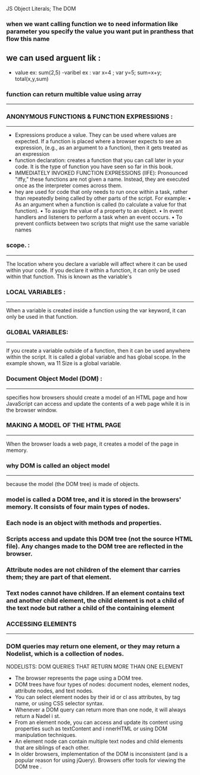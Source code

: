  JS Object Literals; The DOM
 ### when we want calling function we to need information like parameter you specify the value you want put in pranthess that flow this name 
 ## we can used arguent lik :
 - value ex: sum(2,5)
 -varibel ex : 
 var x=4 ;
 var y=5;
 sum=x+y;
 total(x,y,sum)
 ### function can return multible value using array 
 -----------
 ### ANONYMOUS FUNCTIONS & FUNCTION EXPRESSIONS :
 ------------
- Expressions produce a value. They can be used where values are expected. If a function is placed where a browser expects to see an expression, (e.g., as an argument to a function), then it gets treated as an expression
- function declaration: creates a function that you can call later in your code. It is the type of function
you have seen so far in this book. 
- IMMEDIATELY INVOKED FUNCTION EXPRESSIONS (llFE): Pronounced "iffy," these functions are not given a name. Instead, they are executed once as the interpreter comes across them.
-  hey are used for code that only needs to run once
within a task, rather than repeatedly being called by
other parts of the script. For example:
• As an argument when a function is called (to calculate a value for that function).
• To assign the value of a property to an object.
• In event handlers and listeners  to perform a task when an event occurs.
• To prevent conflicts between two scripts that might use the same variable names
### scope. :
--------------------
 The location where you declare a variable will affect where it can be used within your code. If you declare it within a function, it can only be used within that function. This is known as the variable's 
### LOCAL VARIABLES :
-------------
 When a variable is created inside a function using the var keyword, it can only be used in that function.
### GLOBAL VARIABLES:
-------------
If you create a variable outside of a function, then it can be used anywhere within the script. It is called a global variable and has global scope. In the example shown, wa 11 Size is a global variable.
###  Document Object Model (DOM) :
----------------
specifies how browsers should create a model of an HTML page and how JavaScript can access and update the
contents of a web page while it is in the browser window.
### MAKING A MODEL OF THE HTML PAGE
-----------------
When the browser loads a web page, it creates a model of the page in memory. 
### why  DOM is called an object model
--------------
because the model (the DOM tree) is made of objects. 
### model is called a DOM tree, and it is stored in the browsers' memory. It consists of four main types of nodes. 
### Each node is an object with methods and properties.
### Scripts access and update this DOM tree (not the source HTML file). Any changes made to the DOM tree are reflected in the browser. 
### Attribute nodes are not children of the element thar carries them; they are part of that element.
### Text nodes cannot have children. If an element contains text and another child element, the child element is not a child of the text node but rather a child of the containing element
### ACCESSING ELEMENTS
---------
### DOM queries may return one element, or they may return a Nodelist, which is a collection of nodes. 
NODELISTS: DOM QUERIES THAT RETURN MORE THAN ONE ELEMENT
- The browser represents the page using a DOM tree.
- DOM trees have four types of nodes: document nodes, element nodes, attribute nodes, and text nodes.
- You can select element nodes by their id or cl ass attributes, by tag name, or using CSS selector syntax.
- Whenever a DOM query can return more than one node, it will always return a Nadel i st.
- From an element node, you can access and update its content using properties such as textContent and
i nnerHTML or using DOM manipulation techniques.
- An element node can contain multiple text nodes and child elements that are siblings of each other.
- In older browsers, implementation of the DOM is inconsistent (and is a popular reason for using jQuery).
Browsers offer tools for viewing the DOM tree .